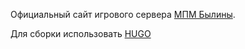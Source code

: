 Официальный сайт игрового сервера [МПМ Былины](https://www.bylins.su/).

Для сборки использовать [HUGO](https://gohugo.io/)
